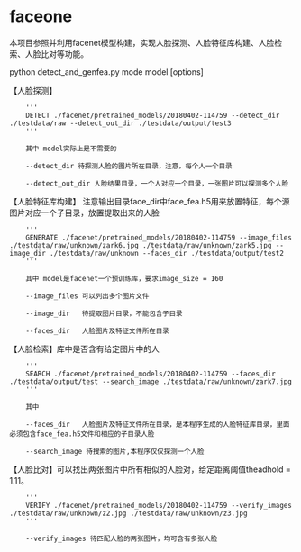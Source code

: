 # faceone

本项目参照并利用facenet模型构建，实现人脸探测、人脸特征库构建、人脸检索、人脸比对等功能。

python detect_and_genfea.py mode model [options]

【人脸探测】

        '''
        DETECT ./facenet/pretrained_models/20180402-114759 --detect_dir ./testdata/raw --detect_out_dir ./testdata/output/test3
        '''
        
        其中 model实际上是不需要的
        
        --detect_dir 待探测人脸的图片所在目录，注意，每个人一个目录
        
        --detect_out_dir 人脸结果目录，一个人对应一个目录，一张图片可以探测多个人脸
        

【人脸特征库构建】 注意输出目录face_dir中face_fea.h5用来放置特征，每个源图片对应一个子目录，放置提取出来的人脸

        '''
        GENERATE ./facenet/pretrained_models/20180402-114759 --image_files ./testdata/raw/unknown/zark6.jpg ./testdata/raw/unknown/zark5.jpg --image_dir ./testdata/raw/unknown --faces_dir ./testdata/output/test2
        '''
        
        其中 model是facenet一个预训练库，要求image_size = 160
        
        --image_files 可以列出多个图片文件
        
        --image_dir   待提取图片目录，不能包含子目录
        
        --faces_dir   人脸图片及特征文件所在目录

【人脸检索】库中是否含有给定图片中的人

        '''
        SEARCH ./facenet/pretrained_models/20180402-114759 --faces_dir ./testdata/output/test --search_image ./testdata/raw/unknown/zark7.jpg
        '''
        
        其中
        
        --faces_dir   人脸图片及特征文件所在目录，是本程序生成的人脸特征库目录，里面必须包含face_fea.h5文件和相应的子目录人脸
        
        --search_image 待搜索的图片,本程序仅仅探测一个人脸

【人脸比对】可以找出两张图片中所有相似的人脸对，给定距离阈值theadhold = 1.11。

        '''
        VERIFY ./facenet/pretrained_models/20180402-114759 --verify_images ./testdata/raw/unknown/z2.jpg ./testdata/raw/unknown/z3.jpg
        '''
        
        --verify_images 待匹配人脸的两张图片，均可含有多张人脸
        
